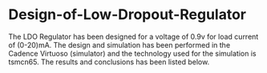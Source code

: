 # Design-of-Low-Dropout-Regulator
The LDO Regulator has been designed for a voltage of 0.9v for load current of (0-20)mA. The design and simulation has been performed in the Cadence Virtuoso (simulator) and the technology used for the simulation is tsmcn65. The results and conclusions has been listed below.
